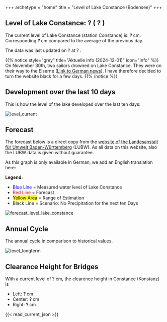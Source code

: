 +++
archetype = "home"
title = "Level of Lake Constance (Bodensee)"
+++

<h2>Level of Lake Constance: <span id=website_current_level_head> ? </span> (<span id=website_change_vs_yesterday_head> ? </span>) </h2>

The current level of Lake Constance (station Constance) is: <b><span id=website_current_level> ? </span></b> cm. Corresponding <b><span id=website_change_vs_yesterday> ? </span></b> cm compared to the average of the previous day.

The data was last updated on <span id=website_mostrecent_date> ? </span> at <span id=website_mostrecent_time> ? </span>.

{{% notice style="grey" title="Aktuelle Info (2024-12-01)" icon="info" %}}
On November 30th, two sailors drowned on Lake Constance. They were on their way to the Eiserne ([Link to German news](https://www.tagesschau.de/inland/regional/badenwuerttemberg/swr-segeln-im-winter-regatta-der-eisernen-auf-dem-bodensee-vor-konstanz-100.html)). I have therefore decided to turn the website black for a few days.
{{% /notice %}}

## Development over the last 10 days

This is how the level of the lake developed over the last ten days:

![level_current](https://pegel-konstanz-for-website.s3.eu-central-1.amazonaws.com/graph/EN/current_EN.png)


## Forecast

The forecast below is a direct copy from the [website of the Landesanstalt für Umwelt Baden-Württemberg](https://www.hvz.baden-wuerttemberg.de/pegel.html?id=00007) (LUBW). As all data on this website, also the LUBW data is given without guarantee.

As this graph is only available in German, we add an English translation here:

**Legend:**
* <span style="color:blue">Blue Line </span> = Measured water level of Lake Constance
* <span style="color:red">Red Line</span> = Forecast
* <span style="background-color: #FFFF00">Yellow Area</span> = Range of Estimation
* Black Line = Scenario: No Precipitation for the next ten Days

![forecast_level_lake_constance](https://www.hvz.baden-wuerttemberg.de/gifs/00007-2001.GIF)



## Annual Cycle

The annual cycle in comparison to historical values.

![level_longterm](https://pegel-konstanz-for-website.s3.eu-central-1.amazonaws.com/graph/EN/longterm_EN.png)



## Clearance Height for Bridges

With a current level of <span id=website_current_level_bridge> ? </span> cm, the clearence height in Constance (Konstanz) is

<ul>
  <li>Left: <b><span id=website_bridge_kn_left> ? </span></b> cm</li>
  <li>Center: <b><span id=website_bridge_kn_center> ? </span></b> cm</li>
  <li>Right: <b><span id=website_bridge_kn_right> ? </span></b> cm</li>
</ul>


{{< read_current_json >}} 